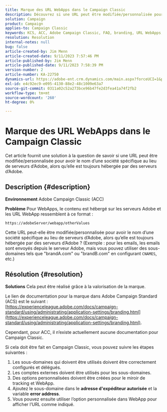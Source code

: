 ```yaml
---
title: Marque des URL WebApps dans le Campaign Classic
description: Découvrez si une URL peut être modifiée/personnalisée pour avoir le nom d’une société spécifique au lieu de serveurs d’Adobe, alors qu’elle est toujours hébergée par des serveurs d’Adobe.
solution: Campaign
product: Campaign
applies-to: Campaign Classic
keywords: KCS, ACC, Adobe Campaign Classic, FAQ, branding, URL WebApps, Adobe Campaign Standard, ACS
resolution: Resolution
internal-notes: null
bug: false
article-created-by: Jim Menn
article-created-date: 9/11/2023 7:57:46 PM
article-published-by: Jim Menn
article-published-date: 9/11/2023 7:58:39 PM
version-number: 2
article-number: KA-22750
dynamics-url: https://adobe-ent.crm.dynamics.com/main.aspx?forceUCI=1&pagetype=entityrecord&etn=knowledgearticle&id=c2bc4177-dd50-ee11-be6f-6045bd006239
exl-id: e4c92ec9-e095-4130-88e2-48c1009e63a7
source-git-commit: 0311a02c52a273bce96b47fe2d3fea41a74f2fb2
workflow-type: tm+mt
source-wordcount: '260'
ht-degree: 0%

---
```


# Marque des URL WebApps dans le Campaign Classic


Cet article fournit une solution à la question de savoir si une URL peut être modifiée/personnalisée pour avoir le nom d’une société spécifique au lieu de serveurs d’Adobe, alors qu’elle est toujours hébergée par des serveurs d’Adobe.

## Description {#description}


<b>Environnement</b>
Adobe Campaign Classic (ACC)

<b>Problème</b>
Pour WebApps, le contenu est hébergé sur les serveurs Adobe et les URL WebApp ressemblent à ce format :

`https://adobeServer/webapp/otherValues`

Cette URL peut-elle être modifiée/personnalisée pour avoir le nom d’une société spécifique au lieu de serveurs d’Adobe, alors qu’elle est toujours hébergée par des serveurs d’Adobe ?
(Exemple : pour les emails, les emails sont envoyés depuis le serveur Adobe, mais vous pouvez utiliser des sous-domaines tels que &quot;brandA.com&quot; ou &quot;brandB.com&quot; en configurant `CNAMES`, etc.)


## Résolution {#resolution}


<b>Solutions</b>
Cela peut être réalisé grâce à la valorisation de la marque.

Le lien de documentation pour la marque dans Adobe Campaign Standard (ACS) est le suivant : [https://experienceleague.adobe.com/docs/campaign-standard/using/administrating/application-settings/branding.html](https://experienceleague.adobe.com/docs/campaign-standard/using/administrating/application-settings/branding.html).


Cependant, pour ACC, il n’existe actuellement aucune documentation pour Campaign Classic.

Si cela doit être fait en Campaign Classic, vous pouvez suivre les étapes suivantes :
1. Les sous-domaines qui doivent être utilisés doivent être correctement configurés et délégués.
2. Les comptes externes doivent être utilisés pour les sous-domaines.
3. Des options personnalisées doivent être créées pour le miroir de tracking et WebApp.
4. Ajoutez le sous-domaine dans le <b>adresse d&#39;expéditeur autorisée</b> et la variable <b>error address</b>.
5. Vous pouvez ensuite utiliser l’option personnalisée dans WebApp pour afficher l’URL comme indiqué.
